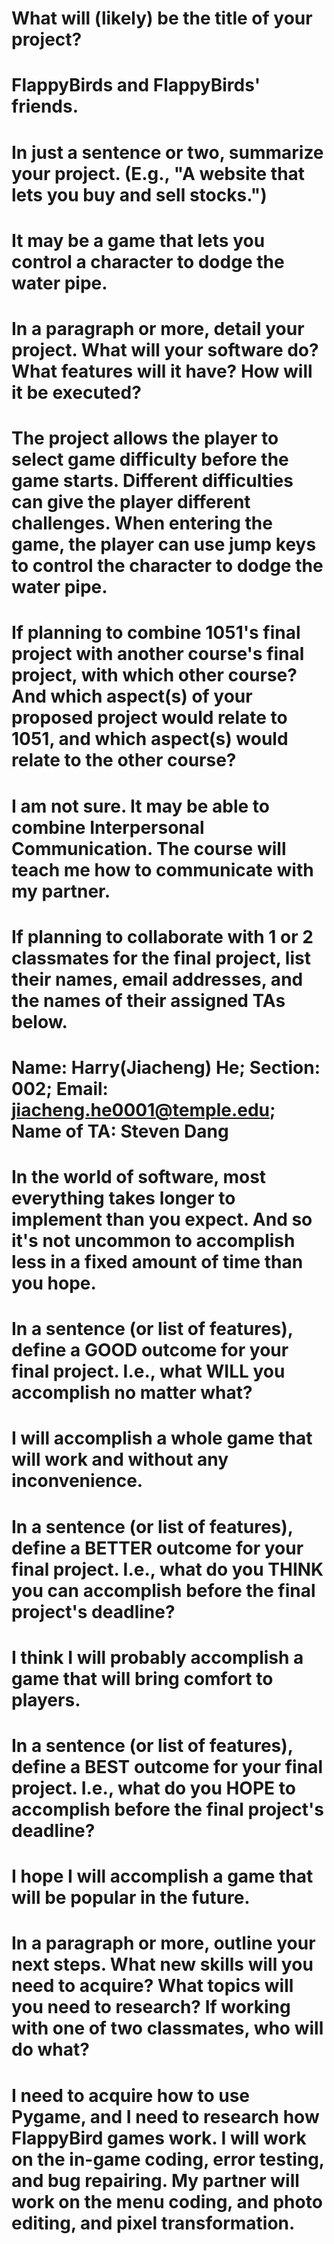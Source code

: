 # What will (likely) be the title of your project?
# FlappyBirds and FlappyBirds' friends.
# In just a sentence or two, summarize your project. (E.g., "A website that lets you buy and sell stocks.")
# It may be a game that lets you control a character to dodge the water pipe.
# In a paragraph or more, detail your project. What will your software do? What features will it have? How will it be executed?
# The project allows the player to select game difficulty before the game starts. Different difficulties can give the player different challenges. When entering the game, the player can use jump keys to control the character to dodge the water pipe.
# If planning to combine 1051's final project with another course's final project, with which other course? And which aspect(s) of your proposed project would relate to 1051, and which aspect(s) would relate to the other course?
# I am not sure. It may be able to combine Interpersonal Communication. The course will teach me how to communicate with my partner.
# If planning to collaborate with 1 or 2 classmates for the final project, list their names, email addresses, and the names of their assigned TAs below.
# Name: Harry(Jiacheng) He; Section: 002; Email: jiacheng.he0001@temple.edu; Name of TA: Steven Dang
# In the world of software, most everything takes longer to implement than you expect. And so it's not uncommon to accomplish less in a fixed amount of time than you hope.
# In a sentence (or list of features), define a GOOD outcome for your final project. I.e., what WILL you accomplish no matter what?
# I will accomplish a whole game that will work and without any inconvenience.
# In a sentence (or list of features), define a BETTER outcome for your final project. I.e., what do you THINK you can accomplish before the final project's deadline?
# I think I will probably accomplish a game that will bring comfort to players.
# In a sentence (or list of features), define a BEST outcome for your final project. I.e., what do you HOPE to accomplish before the final project's deadline?
# I hope I will accomplish a game that will be popular in the future.
# In a paragraph or more, outline your next steps. What new skills will you need to acquire? What topics will you need to research? If working with one of two classmates, who will do what?
# I need to acquire how to use Pygame, and I need to research how FlappyBird games work. I will work on the in-game coding, error testing, and bug repairing. My partner will work on the menu coding, and photo editing, and pixel transformation.
